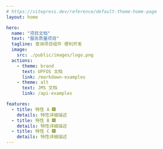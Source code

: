```yaml
---
# https://vitepress.dev/reference/default-theme-home-page
layout: home

hero:
  name: "项目文档"
  text: "服务质量项目"
  tagline: 查询项目组件 便利开发
  image:
    src: ./public/images/logo.png
  actions:
    - theme: brand
      text: UPFOS 文档
      link: /markdown-examples
    - theme: alt
      text: JMS 文档
      link: /api-examples

features:
  - title: 特性 A 🎆
    details: 特性详细描述
  - title: 特性 B 🎆
    details: 特性详细描述
  - title: 特性 C 🎆
    details: 特性详细描述
---
```


